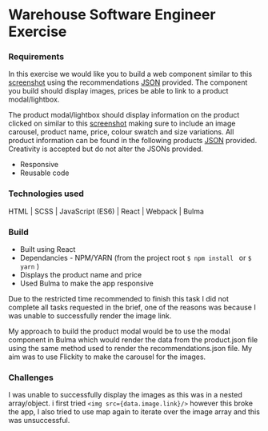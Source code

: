 # Warehouse Software Engineer Exercise

### Requirements

In this exercise we would like you to build a web component similar to this [screenshot](recommendations-screenshot.png) using the recommendations [JSON](data/recommendations.json) provided. The component you build should display images, prices be able to link to a product modal/lightbox.

The product modal/lightbox should display information on the product clicked on similar to this [screenshot](product-modal-screenshot.png) making sure to include an image carousel, product name, price, colour swatch and size variations. All product information can be found in the following products [JSON](data/product.json) provided. Creativity is accepted but do not alter the JSONs provided.

* Responsive
* Reusable code

</hr>

### Technologies used
HTML | SCSS | JavaScript (ES6) | React | Webpack | Bulma

### Build
- Built using React
- Dependancies - NPM/YARN (from the project root ```$ npm install ``` or ```$ yarn``` )
- Displays the product name and price
- Used Bulma to make the app responsive

Due to the restricted time recommended to finish this task I did not complete all tasks requested in the brief, one of the reasons was because I was unable to successfully render the image link.

My approach to build the product modal would be to use the modal component in Bulma which would render the data from the product.json file using the same method used to render the recommendations.json file. My aim was to use Flickity to make the carousel for the images.

### Challenges
I was unable to successfully display the images as this was in a nested array/object. i first tried ``` <img src={data.image.link}/> ``` however this broke the app, I also tried to use map again to iterate over the image array and this was unsuccessful.
